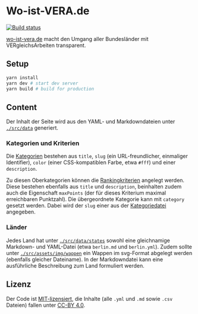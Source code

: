 # Wo-ist-VERA.de

[![Build status](https://github.com/okfde/wo-ist-vera.de/actions/workflows/build.yml/badge.svg)](https://github.com/okfde/wo-ist-vera.de/actions/workflows/build.yml)

[wo-ist-vera.de](https://wo-ist-vera.de) macht den Umgang aller Bundesländer mit VERgleichsArbeiten transparent.

## Setup

```bash
yarn install
yarn dev # start dev server
yarn build # build for production
```

## Content

Der Inhalt der Seite wird aus den YAML- und Markdowndateien unter
[`./src/data`](./src/data) generiert.

### Kategorien und Kriterien

Die [Kategorien](./src/data/categories.yml) bestehen aus `title`, `slug` (ein
URL-freundlicher, einmaliger Identifier), `color` (einer CSS-kompatiblen Farbe,
etwa `#fff`) und einer `description`.

Zu diesen Oberkategorien können die [Rankingkriterien](./src/data/criteria.yml)
angelegt werden. Diese bestehen ebenfalls aus `title` und `description`,
beinhalten zudem auch die Eigenschaft `maxPoints` (der für dieses Kriterium
maximal erreichbaren Punktzahl). Die übergeordnete Kategorie kann mit `category`
gesetzt werden. Dabei wird der `slug` einer aus der
[Kategoriedatei](./src/data/categories.yml) angegeben.

### Länder

Jedes Land hat unter [`./src/data/states`](./src/data/states) sowohl eine
gleichnamige Markdown- und YAML-Datei (etwa `berlin.md` und `berlin.yml`). Zudem
sollte unter [`./src/assets/img/wappen`](./src/assets/img/wappen) ein Wappen im
svg-Format abgelegt werden (ebenfalls gleicher Dateiname). In der Markdowndatei
kann eine ausführliche Beschreibung zum Land formuliert werden.

## Lizenz

Der Code ist [MIT-lizensiert](./LICENSE), die Inhalte (alle `.yml` und `.md`
sowie `.csv` Dateien) fallen unter [CC-BY 4.0](https://creativecommons.org/licenses/by/4.0/).


